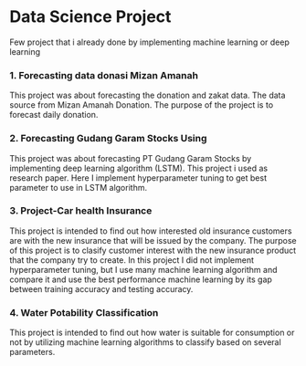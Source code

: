 # Data Science Project
Few project that i already done by implementing machine learning or deep learning
### 1. Forecasting data donasi Mizan Amanah
This project was about forecasting the donation and zakat data. The data source from Mizan Amanah Donation. The purpose of the project is to forecast daily donation.
### 2. Forecasting Gudang Garam Stocks Using
This project was about forecasting PT Gudang Garam Stocks by implementing deep learning algorithm (LSTM). This project i used as research paper. Here I implement hyperparameter tuning to get best parameter to use in LSTM algorithm.  
### 3. Project-Car health Insurance
This project is intended to find out how interested old insurance customers are with the new insurance that will be issued by the company. The purpose of this project is to clasify customer interest with the new insurance product that the company try to create. In this project I did not implement hyperparameter tuning, but I use many machine learning algorithm and compare it and use the best performance machine learning by its gap between training accuracy and testing accuracy.
### 4. Water Potability Classification
This project is intended to find out how water is suitable for consumption or not by utilizing machine learning algorithms to classify based on several parameters.
